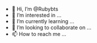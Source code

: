 - 👋 Hi, I’m @Rubybts
- 👀 I’m interested in ...
- 🌱 I’m currently learning ...
- 💞️ I’m looking to collaborate on ...
- 📫 How to reach me ...

<!---
Rubybts/Rubybts is a ✨ special ✨ repository because its `README.md` (this file) appears on your GitHub profile.
You can click the Preview link to take a look at your changes.
--->
